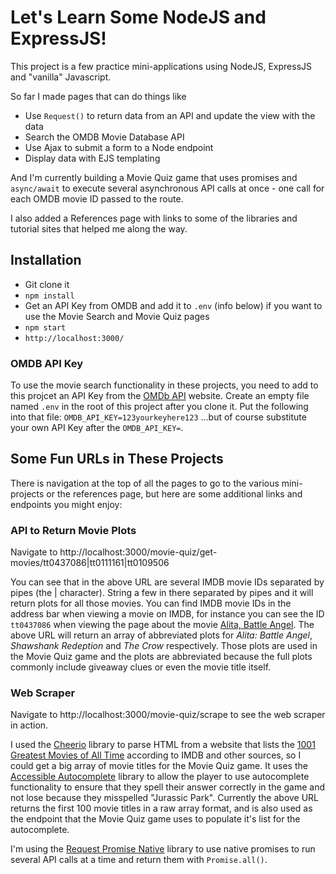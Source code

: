 # Let's Learn Some NodeJS and ExpressJS!
This project is a few practice mini-applications using NodeJS, ExpressJS and "vanilla" Javascript.

So far I made pages that can do things like
- Use `Request()` to return data from an API and update the view with the data
- Search the OMDB Movie Database API
- Use Ajax to submit a form to a Node endpoint
- Display data with EJS templating

And I'm currently building a Movie Quiz game that uses promises and `async/await` to execute several asynchronous API calls at once - one call for each OMDB movie ID passed to the route.

I also added a References page with links to some of the libraries and tutorial sites that helped me along the way.

## Installation
- Git clone it
- `npm install`
- Get an API Key from OMDB and add it to `.env` (info below) if you want to use the Movie Search and Movie Quiz pages
- `npm start`
- `http://localhost:3000/`

### OMDB API Key
To use the movie search functionality in these projects, you need to add to this projcet an API Key from the [OMDb API](http://www.omdbapi.com/) website.  Create an empty file named `.env` in the root of this project after you clone it.  Put the following into that file:
```OMDB_API_KEY=123yourkeyhere123```
...but of course substitute your own API Key after the `OMDB_API_KEY=`.

## Some Fun URLs in These Projects
There is navigation at the top of all the pages to go to the various mini-projects or the references page, but here are some additional links and endpoints you might enjoy:

### API to Return Movie Plots
Navigate to http://localhost:3000/movie-quiz/get-movies/tt0437086|tt0111161|tt0109506

You can see that in the above URL are several IMDB movie IDs separated by pipes (the | character).  String a few in there separated by pipes and it will return plots for all those movies.  You can find IMDB movie IDs in the address bar when viewing a movie on IMDB, for instance you can see the ID `tt0437086` when viewing the page about the movie [Alita, Battle Angel](https://www.imdb.com/title/tt0437086/).  The above URL will return an array of abbreviated plots for *Alita: Battle Angel*, *Shawshank Redeption* and *The Crow* respectively.  Those plots are used in the Movie Quiz game and the plots are abbreviated because the full plots commonly include giveaway clues or even the movie title itself.

### Web Scraper
Navigate to http://localhost:3000/movie-quiz/scrape to see the web scraper in action.

I used the [Cheerio](https://www.npmjs.com/package/cheerio) library to parse HTML from a website that lists the [1001 Greatest Movies of All Time](https://letterboxd.com/top10ner/list/top10ners-1001-greatest-movies-of-all-time) according to IMDB and other sources, so I could get a big array of movie titles for the Movie Quiz game.  It uses the [Accessible Autocomplete](https://alphagov.github.io/accessible-autocomplete/examples/) library to allow the player to use autocomplete functionality to ensure that they spell their answer correctly in the game and not lose because they misspelled "Jurassic Park".  Currently the above URL returns the first 100 movie titles in a raw array format, and is also used as the endpoint that the Movie Quiz game uses to populate it's list for the autocomplete.

I'm using the [Request Promise Native](https://www.npmjs.com/package/request-promise-native) library to use native promises to run several API calls at a time and return them with `Promise.all()`.
